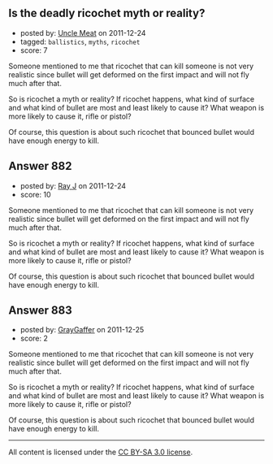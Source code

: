 ## Is the deadly ricochet myth or reality?

- posted by: [Uncle Meat](https://stackexchange.com/users/-1/49-uncle-meat) on 2011-12-24
- tagged: `ballistics`, `myths`, `ricochet`
- score: 7

Someone mentioned to me that ricochet that can kill someone is not very realistic since bullet will get deformed on the first impact and will not fly much after that.

So is ricochet a myth or reality? If ricochet happens, what kind of surface and what kind of bullet are most and least likely to cause it? What weapon is more likely to cause it, rifle or pistol?

Of course, this question is about such ricochet that bounced bullet would have enough energy to kill.   


## Answer 882

- posted by: [Ray J](https://stackexchange.com/users/-1/166-ray-j) on 2011-12-24
- score: 10

Someone mentioned to me that ricochet that can kill someone is not very realistic since bullet will get deformed on the first impact and will not fly much after that.

So is ricochet a myth or reality? If ricochet happens, what kind of surface and what kind of bullet are most and least likely to cause it? What weapon is more likely to cause it, rifle or pistol?

Of course, this question is about such ricochet that bounced bullet would have enough energy to kill.   


## Answer 883

- posted by: [GrayGaffer](https://stackexchange.com/users/-1/324-graygaffer) on 2011-12-25
- score: 2

Someone mentioned to me that ricochet that can kill someone is not very realistic since bullet will get deformed on the first impact and will not fly much after that.

So is ricochet a myth or reality? If ricochet happens, what kind of surface and what kind of bullet are most and least likely to cause it? What weapon is more likely to cause it, rifle or pistol?

Of course, this question is about such ricochet that bounced bullet would have enough energy to kill.   



---

All content is licensed under the [CC BY-SA 3.0 license](https://creativecommons.org/licenses/by-sa/3.0/).
